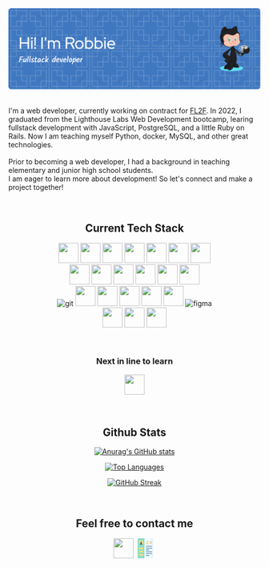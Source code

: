 <div align="center">
<img src="github-header-image.png"/> 
</br>
</br>

<div align="left">
<p align="left">I'm a web developer, currently working on contract for <a href="https://www.fl2f.ca/home">FL2F</a>. In 2022, I graduated from the Lighthouse Labs Web Development bootcamp, learing fullstack development with JavaScript, PostgreSQL, and a little Ruby on Rails. Now I am teaching myself Python, docker, MySQL, and other great technologies. 
<br>
<br>
 Prior to becoming a web developer, I had a background in teaching elementary and junior high school students. </br> I am eager to learn more about development! So let's connect and make a project together!</p>
</div>

</br>

## Current Tech Stack

<p>
<!-- html5 -->
<img src="https://cdn.jsdelivr.net/gh/devicons/devicon/icons/html5/html5-plain-wordmark.svg" width="40" height="40"/> 
<!-- css -->
<img src="https://cdn.jsdelivr.net/gh/devicons/devicon/icons/css3/css3-plain-wordmark.svg" width="40" height="40" />
<!-- sass -->
<img src="https://cdn.jsdelivr.net/gh/devicons/devicon/icons/sass/sass-original.svg" width="40" height="40"/> 
<!-- Vanilla JS -->
<img src="https://cdn.jsdelivr.net/gh/devicons/devicon/icons/javascript/javascript-plain.svg" width="40" height="40"/> 
<!-- react -->
<img src="https://cdn.jsdelivr.net/gh/devicons/devicon/icons/react/react-original-wordmark.svg"  width="40" height="40"/>
<!-- Next JS -->
<img src="https://cdn.jsdelivr.net/gh/devicons/devicon/icons/nextjs/nextjs-original.svg" width="40" height="40" />
<!-- Redux -->
<img src="https://cdn.jsdelivr.net/gh/devicons/devicon/icons/redux/redux-original.svg" width="40" height="40"/>
<br>
<!--node JS  -->
<img src="https://cdn.jsdelivr.net/gh/devicons/devicon/icons/nodejs/nodejs-plain-wordmark.svg" width="40" height="40" /> 
<!-- express -->
<img src="https://cdn.jsdelivr.net/gh/devicons/devicon/icons/express/express-original.svg" width="40" height="40"/>
<!-- heroku -->
<img src="https://cdn.jsdelivr.net/gh/devicons/devicon/icons/heroku/heroku-plain-wordmark.svg"  width="40" height="40"/>
<!-- Netlify -->
<img src="https://www.vectorlogo.zone/logos/netlify/netlify-icon.svg"  width="40" height="40"/>
<!-- postgres -->
<img src="https://cdn.jsdelivr.net/gh/devicons/devicon/icons/postgresql/postgresql-plain-wordmark.svg" width="40" height="40" /> 
<!-- mongoDB -->
<img src="https://www.vectorlogo.zone/logos/mongodb/mongodb-icon.svg" width="40" height="40" /> 
<br>
<!-- git -->
<img src="https://www.vectorlogo.zone/logos/git-scm/git-scm-icon.svg" alt="git" width="40" height="40"/>
<!-- npm -->
<img src="https://cdn.jsdelivr.net/gh/devicons/devicon/icons/npm/npm-original-wordmark.svg" width="40" height="40" /> 
<!-- ruby on rails -->
<img src="https://cdn.jsdelivr.net/gh/devicons/devicon/icons/rails/rails-plain-wordmark.svg" width="40" height="40" /> 
<!-- ruby -->
<img src="https://cdn.jsdelivr.net/gh/devicons/devicon/icons/ruby/ruby-plain-wordmark.svg" width="40" height="40"/> 
<!-- tailwind -->
<img src="https://www.vectorlogo.zone/logos/tailwindcss/tailwindcss-icon.svg" width="40" height="40"/> 
<!-- Bootstrap -->
<img src="https://cdn.jsdelivr.net/gh/devicons/devicon/icons/bootstrap/bootstrap-plain-wordmark.svg" width="40" height="40"/>
<!-- Figma -->
<img src="https://www.vectorlogo.zone/logos/figma/figma-icon.svg" alt="figma" width="40" height="40"/> 
<br>
<!-- Jest -->
<img src="https://cdn.jsdelivr.net/gh/devicons/devicon/icons/jest/jest-plain.svg" width="40" height="40"/> 
<!-- Mocha Chai -->
<img src="https://cdn.jsdelivr.net/gh/devicons/devicon/icons/mocha/mocha-plain.svg" width="40" height="40" />
<!-- storybook -->
<img src="https://cdn.jsdelivr.net/gh/devicons/devicon/icons/storybook/storybook-original.svg"  width="40" height="40"/>

 </p>
</br>

### Next in line to learn

<p>
<!-- Python -->
<img src="https://cdn.jsdelivr.net/gh/devicons/devicon/icons/python/python-original-wordmark.svg" width="40" height="40" />
</p>         
</br>

## Github Stats

[![Anurag's GitHub stats](https://github-readme-stats.vercel.app/api?username=RobbieProkop&show_icons=true&theme=dracula)](https://github.com/anuraghazra/github-readme-stats)

[![Top Languages](https://github-readme-stats.vercel.app/api/top-langs/?username=RobbieProkop&layout=compact&theme=dracula)](<[https://github.com/anuraghazra/github-readme-stats](https://github.com/RobbieProkop)>)

[![GitHub Streak](https://github-readme-streak-stats.herokuapp.com/?user=RobbieProkop&theme=dracula)]([https://github.com/RobbieProkop])

</br>

## Feel free to contact me

<p >
<a href="https://www.linkedin.com/in/robbie-prokop-1a968a230/" target="_blank">
<img align="center" src="https://cdn.jsdelivr.net/gh/devicons/devicon/icons/linkedin/linkedin-original.svg"  width="40" height="40"/></a>
<a href="https://flowcv.com/resume/sdqld3o6di" target="_blank">
<img align="center" src="./cv.png"  width="40" height="40"/></a>
</p>

  </div>
